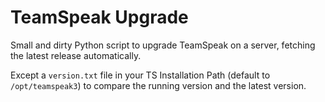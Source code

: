 # TeamSpeak Upgrade

Small and dirty Python script to upgrade TeamSpeak on a server, fetching the latest release automatically.  

Except a `version.txt` file in your TS Installation Path (default to `/opt/teamspeak3`) to compare the running version and the latest version.
